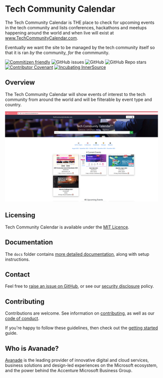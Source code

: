 # Tech Community Calendar
The Tech Community Calendar is THE place to check for upcoming events in the tech community and lists conferences, hackathons and meetups happening around the world and when live will exist at www.TechCommunityCalendar.com.

Eventually we want the site to be managed by the tech community itself so that it is ran *by* the community, *for* the commmunity.

[![Commitizen friendly](https://img.shields.io/badge/commitizen-friendly-brightgreen.svg)](http://commitizen.github.io/cz-cli/)
![GitHub issues](https://img.shields.io/github/issues/Avanade/avanade-template)
![GitHub](https://img.shields.io/github/license/Avanade/avanade-template)
![GitHub Repo stars](https://img.shields.io/github/stars/Avanade/avanade-template?style=social)
[![Contributor Covenant](https://img.shields.io/badge/Contributor%20Covenant-2.1-4baaaa.svg)](https://avanade.github.io/code-of-conduct/)
[![Incubating InnerSource](https://img.shields.io/badge/Incubating-Ava--Maturity-%23FF5800?labelColor=yellow)](https://avanade.github.io/code-of-conduct/)


## Overview
The Tech Community Calendar will show events of interest to the tech community from around the world and will be filterable by event type and country.


![Alt text](image.png)


## Licensing
Tech Community Calendar is available under the [MIT Licence](./LICENCE).



## Documentation
The `docs` folder contains [more detailed documentation](./docs/start-here.md), along with setup instructions.



## Contact
Feel free to [raise an issue on GitHub](https://github.com/Avanade/TechCommunityCalendar/issues), or see our [security disclosure](./SECURITY.md) policy.

## Contributing
Contributions are welcome. See information on [contributing](./CONTRIBUTING.md), as well as our [code of conduct](https://avanade.github.io/code-of-conduct/).

If you're happy to follow these guidelines, then check out the [getting started](./docs/start-here.md) guide.



## Who is Avanade?

[Avanade](https://www.avanade.com) is the leading provider of innovative digital and cloud services, business solutions and design-led experiences on the Microsoft ecosystem, and the power behind the Accenture Microsoft Business Group.



